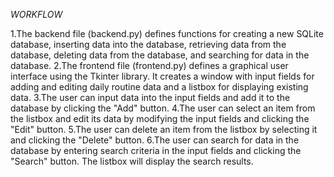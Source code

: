 *WORKFLOW*

1.The backend file (backend.py) defines functions for creating a new SQLite database, inserting data into the database, retrieving data from the database, deleting data from the database, and searching for data in the database.
2.The frontend file (frontend.py) defines a graphical user interface using the Tkinter library. It creates a window with input fields for adding and editing daily routine data and a listbox for displaying existing data.
3.The user can input data into the input fields and add it to the database by clicking the "Add" button.
4.The user can select an item from the listbox and edit its data by modifying the input fields and clicking the "Edit" button.
5.The user can delete an item from the listbox by selecting it and clicking the "Delete" button.
6.The user can search for data in the database by entering search criteria in the input fields and clicking the "Search" button. The listbox will display the search results.
